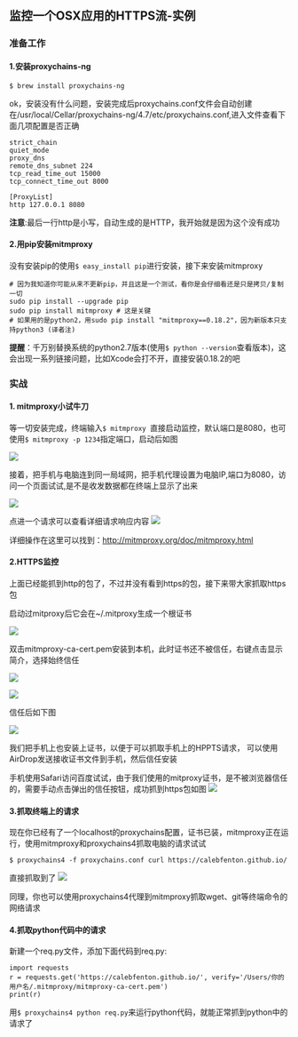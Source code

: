 ## 监控一个OSX应用的HTTPS流-实例

### 准备工作

#### 1.安装proxychains-ng

```
$ brew install proxychains-ng
```
ok，安装没有什么问题，安装完成后proxychains.conf文件会自动创建在/usr/local/Cellar/proxychains-ng/4.7/etc/proxychains.conf,进入文件查看下面几项配置是否正确

```
strict_chain
quiet_mode
proxy_dns
remote_dns_subnet 224
tcp_read_time_out 15000
tcp_connect_time_out 8000

[ProxyList]
http 127.0.0.1 8080
```
**注意**:最后一行http是小写，自动生成的是HTTP，我开始就是因为这个没有成功





#### 2.用pip安装mitmproxy
没有安装pip的使用```$ easy_install pip```进行安装，接下来安装mitmproxy

```
# 因为我知道你可能从来不更新pip，并且这是一个测试，看你是会仔细看还是只是拷贝/复制一切
sudo pip install --upgrade pip
sudo pip install mitmproxy # 这是关键
# 如果用的是python2，用sudo pip install "mitmproxy==0.18.2"，因为新版本只支持python3 (译者注)
```

**提醒**：千万别替换系统的python2.7版本(使用```$ python --version```查看版本)，这会出现一系列链接问题，比如Xcode会打不开，直接安装0.18.2的吧



### 实战

#### 1. mitmproxy小试牛刀
等一切安装完成，终端输入```$ mitmproxy ```直接启动监控，默认端口是8080，也可使用```$ mitmproxy -p 1234```指定端口，启动后如图

![](images/mitmproxy_init.png)

接着，把手机与电脑连到同一局域网，把手机代理设置为电脑IP,端口为8080，访问一个页面试试,是不是收发数据都在终端上显示了出来

![](images/mitmproxy_http1.png)

点进一个请求可以查看详细请求响应内容
![](images/mitmproxy_http2.png)

详细操作在这里可以找到：<http://mitmproxy.org/doc/mitmproxy.html>






#### 2.HTTPS监控
上面已经能抓到http的包了，不过并没有看到https的包，接下来带大家抓取https包

启动过mitproxy后它会在~/.mitproxy生成一个根证书

![](images/mitproxy_ca.png)

双击mitmproxy-ca-cert.pem安装到本机，此时证书还不被信任，右键点击显示简介，选择始终信任

![](images/mitproxy_ca1.png)

![](images/mitproxy_ca2.png)

信任后如下图

![](images/mitproxy_ca3.png)

我们把手机上也安装上证书，以便于可以抓取手机上的HPPTS请求，
可以使用AirDrop发送接收证书文件到手机，然后信任安装

手机使用Safari访问百度试试，由于我们使用的mitproxy证书，是不被浏览器信任的，需要手动点击弹出的信任按钮，成功抓到https包如图
![](images/mitmproxy_https.png)


#### 3.抓取终端上的请求
现在你已经有了一个localhost的proxychains配置，证书已装，mitmproxy正在运行，使用mitmproxy和proxychains4抓取电脑的请求试试

```
$ proxychains4 -f proxychains.conf curl https://calebfenton.github.io/
```
直接抓取到了
![](images/proxychains_demo.png)

同理，你也可以使用proxychains4代理到mitmproxy抓取wget、git等终端命令的网络请求

#### 4.抓取python代码中的请求

新建一个req.py文件，添加下面代码到req.py:

```
import requests
r = requests.get('https://calebfenton.github.io/', verify='/Users/你的用户名/.mitmproxy/mitmproxy-ca-cert.pem')
print(r)
```
用```$ proxychains4 python req.py```来运行python代码，就能正常抓到python中的请求了






